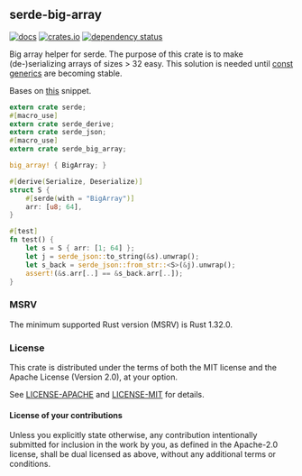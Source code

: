 ## serde-big-array

[![docs](https://docs.rs/serde-big-array/badge.svg)](https://docs.rs/crate/serde-big-array)
[![crates.io](https://img.shields.io/crates/v/serde-big-array.svg)](https://crates.io/crates/serde-big-array)
[![dependency status](https://deps.rs/repo/github/est31/serde-big-array/status.svg)](https://deps.rs/repo/github/est31/serde-big-array)

Big array helper for serde. The purpose of this crate is to make (de-)serializing arrays of sizes > 32 easy. This solution is needed until [const generics](https://github.com/rust-lang/rust/issues/44580) are becoming stable.

Bases on [this](https://github.com/serde-rs/serde/issues/631#issuecomment-322677033) snippet.

```Rust
extern crate serde;
#[macro_use]
extern crate serde_derive;
extern crate serde_json;
#[macro_use]
extern crate serde_big_array;

big_array! { BigArray; }

#[derive(Serialize, Deserialize)]
struct S {
    #[serde(with = "BigArray")]
    arr: [u8; 64],
}

#[test]
fn test() {
    let s = S { arr: [1; 64] };
    let j = serde_json::to_string(&s).unwrap();
    let s_back = serde_json::from_str::<S>(&j).unwrap();
    assert!(&s.arr[..] == &s_back.arr[..]);
}
```

### MSRV

The minimum supported Rust version (MSRV) is Rust 1.32.0.

### License
[license]: #license

This crate is distributed under the terms of both the MIT license
and the Apache License (Version 2.0), at your option.

See [LICENSE-APACHE](LICENSE-APACHE) and [LICENSE-MIT](LICENSE-MIT) for details.

#### License of your contributions

Unless you explicitly state otherwise, any contribution intentionally submitted for
inclusion in the work by you, as defined in the Apache-2.0 license,
shall be dual licensed as above, without any additional terms or conditions.
